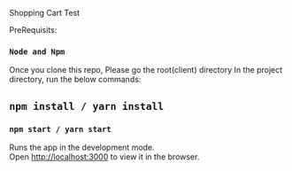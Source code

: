 Shopping Cart Test

PreRequisits:

### `Node and Npm`

Once you clone this repo, Please go the root(client) directory
In the project directory, run the below commands:

## `npm install / yarn install`

### `npm start / yarn start`

Runs the app in the development mode.<br>
Open [http://localhost:3000](http://localhost:3000) to view it in the browser.


